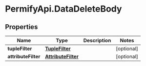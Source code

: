 # PermifyApi.DataDeleteBody

## Properties

Name | Type | Description | Notes
------------ | ------------- | ------------- | -------------
**tupleFilter** | [**TupleFilter**](TupleFilter.md) |  | [optional] 
**attributeFilter** | [**AttributeFilter**](AttributeFilter.md) |  | [optional] 


